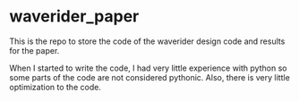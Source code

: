 # waverider_paper

This is the repo to store the code of the waverider design code and results for the paper.

When I started to write the code, I had very little experience with python so some parts of the code are not considered pythonic. Also, there is very little optimization to the code.
